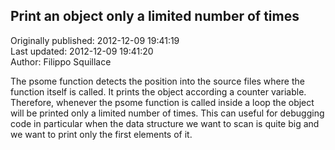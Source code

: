 ## Print an object only a limited number of times  
Originally published: 2012-12-09 19:41:19  
Last updated: 2012-12-09 19:41:20  
Author: Filippo Squillace  
  
The psome function detects the position into the source files where the
function itself is called. It prints the object according a counter variable.
Therefore, whenever the psome function is called inside a loop the object will
be printed only a limited number of times. This can useful for debugging
code in particular when the data structure we want to scan is quite big and we
want to print only the first elements of it.